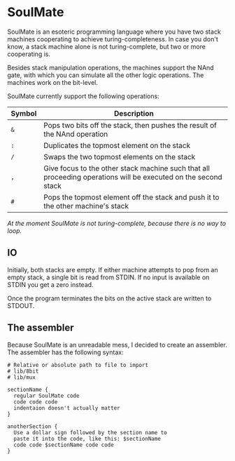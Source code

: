 # SoulMate

SoulMate is an esoteric programming language where you have two stack machines cooperating to achieve turing-completeness. In case you don't know, a stack machine alone is not turing-complete, but two or more cooperating is.

Besides stack manipulation operations, the machines support the NAnd gate, with which you can simulate all the other logic operations. The machines work on the bit-level.

SoulMate currently support the following operations:

| Symbol | Description                                                                                                    |
|--------|----------------------------------------------------------------------------------------------------------------|
| `&`    | Pops two bits off the stack, then pushes the result of the NAnd operation                                      |
| `:`    | Duplicates the topmost element on the stack                                                                    |
| `/`    | Swaps the two topmost elements on the stack                                                                    |
| `,`    | Give focus to the other stack machine such that all proceeding operations will be executed on the second stack |
| `#`    | Pops the topmost element off the stack and push it to the other machine's stack                                |

*At the moment SoulMate is not turing-complete, because there is no way to loop.*

## IO

Initially, both stacks are empty. If either machine attempts to pop from an empty stack, a single bit is read from STDIN. If no input is available on STDIN you get a zero instead.

Once the program terminates the bits on the active stack are written to STDOUT.

## The assembler

Because SoulMate is an unreadable mess, I decided to create an assembler. The assembler has the following syntax:

```
# Relative or absolute path to file to import
# lib/8bit
# lib/mux

sectionName {
  regular SoulMate code
  code code code
  indentaion doesn't actually matter
}

anotherSection {
  Use a dollar sign followed by the section name to
  paste it into the code, like this: $sectionName
  code code $sectionName code code
}
```
